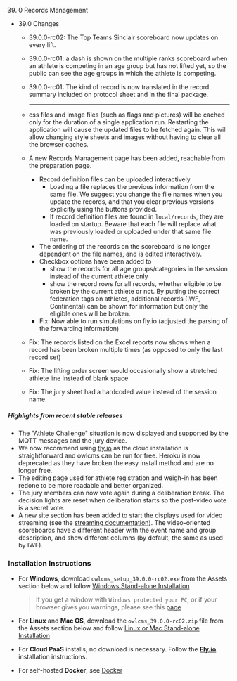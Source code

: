 39. 0 Records Management

- 39.0 Changes

  - 39.0.0-rc02: The Top Teams Sinclair scoreboard now updates on every lift.
  
  - 39.0.0-rc01: a dash is shown on the multiple ranks scoreboard when an athlete is competing in an age group but has not lifted yet, so the public can see the age groups in which the athlete is competing.
  
  - 39.0.0-rc01: The kind of record is now translated in the record summary included on protocol sheet and in the final package.
  
    ------
  
  - css files and image files (such as flags and pictures) will be cached only for the duration of a single application run. Restarting the application will cause the updated files to be fetched again. This will allow changing style sheets and images without having to clear all the browser caches.
  
  - A new Records Management page has been added, reachable from the preparation page.
    - Record definition files can be uploaded interactively 
      - Loading a file replaces the previous information from the same file.  We suggest you change the file names when you update the records, and that you clear previous versions explicitly using the buttons provided.
      - If record definition files are found in `local/records`, they are  loaded on startup. Beware that each file will replace what was previously loaded or uploaded under that same file name.
    - The ordering of the records on the scoreboard is no longer dependent on the file names, and is edited interactively.
    - Checkbox options have been added to
      - show the records for all age groups/categories in the session instead of the current athlete only
      - show the record rows for all records, whether eligible to be broken by the current athlete or not.  By putting the correct federation tags on athletes, additional records (IWF, Continental) can be shown for information but only the eligible ones will be broken.
    - Fix: Now able to run simulations on fly.io (adjusted the parsing of the forwarding information)
  
  - Fix: The records listed on the Excel reports now shows when a record has been broken multiple times (as opposed to only the last record set)
  
  - Fix: The lifting order screen would occasionally show a stretched athlete line instead of blank space
  
  - Fix: The jury sheet had a hardcoded value instead of the session name.

##### Highlights from recent stable releases

- The "Athlete Challenge" situation is now displayed and supported by the MQTT messages and the jury device.
- We now recommend using [fly.io](https://owlcms.github.io/owlcms4-prerelease/#/Fly) as the cloud installation is straightforward and owlcms can be run for free. Heroku is now deprecated as they have broken the easy install method and are no longer free.
- The editing page used for athlete registration and weigh-in has been redone to be more readable and better organized.
- The jury members can now vote again during a deliberation break. The decision lights are reset when deliberation starts so the post-video vote is a secret vote. 
- A new site section has been added to start the displays used for video streaming (see the [streaming documentation](https://owlcms.github.io/owlcms4-prerelease/#/OBS?id=_2-setup-owlcms-with-some-data)). The video-oriented scoreboards have a different header with the event name and group description, and show different columns (by default, the same as used by IWF).


### **Installation Instructions**

  - For **Windows**, download `owlcms_setup_39.0.0-rc02.exe` from the Assets section below and follow [Windows Stand-alone Installation](https://owlcms.github.io/owlcms4-prerelease/#/LocalWindowsSetup)

    > If you get a window with `Windows protected your PC`, or if your browser gives you warnings, please see this [page](https://owlcms.github.io/owlcms4-prerelease/#/DefenderOff)

  - For **Linux** and **Mac OS**, download the `owlcms_39.0.0-rc02.zip` file from the Assets section below and follow [Linux or Mac Stand-alone Installation](https://owlcms.github.io/owlcms4-prerelease/#/LocalLinuxMacSetup)

  - For **Cloud PaaS** installs, no download is necessary. Follow the **[Fly.io](https://owlcms.github.io/owlcms4-prerelease/#Fly)** installation instructions.

  - For self-hosted **Docker**, see [Docker](https://owlcms.github.io/owlcms4-prerelease/#/LocalWindowsSetup)
